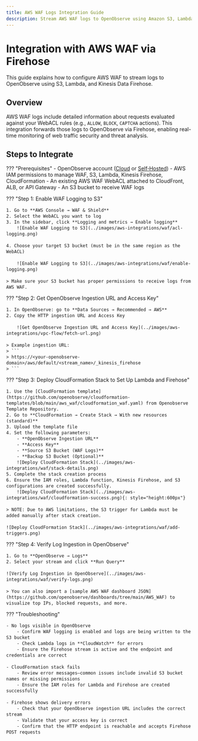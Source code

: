 ```yaml
---
title: AWS WAF Logs Integration Guide
description: Stream AWS WAF logs to OpenObserve using Amazon S3, Lambda, and Kinesis Firehose for real-time application layer attack visibility.
---
```


# Integration with AWS WAF via Firehose

This guide explains how to configure AWS WAF to stream logs to OpenObserve using S3, Lambda, and Kinesis Data Firehose.

## Overview

AWS WAF logs include detailed information about requests evaluated against your WebACL rules (e.g., `ALLOW`, `BLOCK`, `CAPTCHA` actions). This integration forwards those logs to OpenObserve via Firehose, enabling real-time monitoring of web traffic security and threat analysis.

## Steps to Integrate

??? "Prerequisites"
    - OpenObserve account ([Cloud](https://cloud.openobserve.ai/web/) or [Self‑Hosted](../../../quickstart/#self‑hosted‑installation))
    - AWS IAM permissions to manage WAF, S3, Lambda, Kinesis Firehose, CloudFormation
    - An existing AWS WAF WebACL attached to CloudFront, ALB, or API Gateway
    - An S3 bucket to receive WAF logs

??? "Step 1: Enable WAF Logging to S3"

    1. Go to **AWS Console → WAF & Shield**
    2. Select the WebACL you want to log
    3. In the sidebar, click **Logging and metrics → Enable logging**
        ![Enable WAF Logging to S3](../images/aws-integrations/waf/acl-logging.png)

    4. Choose your target S3 bucket (must be in the same region as the WebACL)

        ![Enable WAF Logging to S3](../images/aws-integrations/waf/enable-logging.png)

    > Make sure your S3 bucket has proper permissions to receive logs from AWS WAF.

??? "Step 2: Get OpenObserve Ingestion URL and Access Key"

    1. In OpenObserve: go to **Data Sources → Recommended → AWS**
    2. Copy the HTTP ingestion URL and Access Key
    
        ![Get OpenObserve Ingestion URL and Access Key](../images/aws-integrations/vpc-flow/fetch-url.png)

    > Example ingestion URL:
    > ```
    > https://<your-openobserve-domain>/aws/default/<stream_name>/_kinesis_firehose
    > ```

??? "Step 3: Deploy CloudFormation Stack to Set Up Lambda and Firehose"

    1. Use the [CloudFormation template](https://github.com/openobserve/cloudformation-templates/blob/main/aws_waf/cloudformation_waf.yaml) from Openobserve Template Repository.
    2. Go to **CloudFormation → Create Stack → With new resources (standard)**
    3. Upload the template file
    4. Set the following parameters:
        - **OpenObserve Ingestion URL**
        - **Access Key**
        - **Source S3 Bucket (WAF Logs)**
        - **Backup S3 Bucket (Optional)**
        ![Deploy CloudFormation Stack](../images/aws-integrations/waf/stack-details.png)
    5. Complete the stack creation process
    6. Ensure the IAM roles, Lambda function, Kinesis Firehose, and S3 configurations are created successfully.
        ![Deploy CloudFormation Stack](../images/aws-integrations/waf/cloudformation-success.png){: style="height:600px"}

    > NOTE: Due to AWS limitations, the S3 trigger for Lambda must be added manually after stack creation.
    
    ![Deploy CloudFormation Stack](../images/aws-integrations/waf/add-triggers.png)


??? "Step 4: Verify Log Ingestion in OpenObserve"

    1. Go to **OpenObserve → Logs**
    2. Select your stream and click **Run Query**
    
    ![Verify Log Ingestion in OpenObserve](../images/aws-integrations/waf/verify-logs.png)

    > You can also import a [sample AWS WAF dashboard JSON](https://github.com/openobserve/dashboards/tree/main/AWS_WAF) to visualize top IPs, blocked requests, and more.

??? "Troubleshooting"

    - No logs visible in OpenObserve  
        - Confirm WAF logging is enabled and logs are being written to the S3 bucket  
        - Check Lambda logs in **CloudWatch** for errors  
        - Ensure the Firehose stream is active and the endpoint and credentials are correct

    - CloudFormation stack fails  
        - Review error messages—common issues include invalid S3 bucket names or missing permissions  
        - Ensure the IAM roles for Lambda and Firehose are created successfully

    - Firehose shows delivery errors  
        - Check that your OpenObserve ingestion URL includes the correct stream  
        - Validate that your access key is correct  
        - Confirm that the HTTP endpoint is reachable and accepts Firehose POST requests


